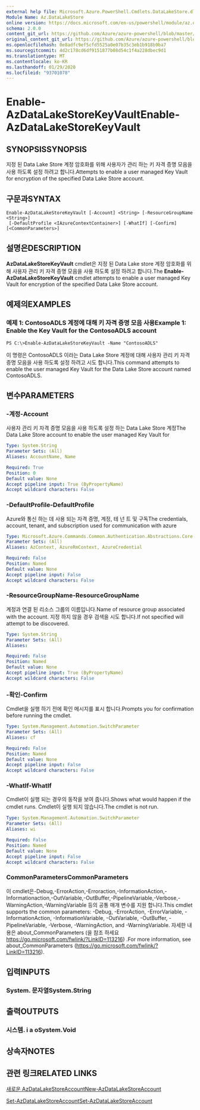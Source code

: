 ```yaml
---
external help file: Microsoft.Azure.PowerShell.Cmdlets.DataLakeStore.dll-Help.xml
Module Name: Az.DataLakeStore
online version: https://docs.microsoft.com/en-us/powershell/module/az.datalakestore/enable-azdatalakestorekeyvault
schema: 2.0.0
content_git_url: https://github.com/Azure/azure-powershell/blob/master/src/DataLakeStore/DataLakeStore/help/Enable-AzDataLakeStoreKeyVault.md
original_content_git_url: https://github.com/Azure/azure-powershell/blob/master/src/DataLakeStore/DataLakeStore/help/Enable-AzDataLakeStoreKeyVault.md
ms.openlocfilehash: 0e8adfc9ef5cfd5525a0e07b35c3eb1b918b9ba7
ms.sourcegitcommit: 4d2c178cd6df9151877b08d54c1f4a228dbec9d1
ms.translationtype: MT
ms.contentlocale: ko-KR
ms.lasthandoff: 01/29/2020
ms.locfileid: "93701078"
---
```

# <span data-ttu-id="51704-101">Enable-AzDataLakeStoreKeyVault</span><span class="sxs-lookup"><span data-stu-id="51704-101">Enable-AzDataLakeStoreKeyVault</span></span>

## <span data-ttu-id="51704-102">SYNOPSIS</span><span class="sxs-lookup"><span data-stu-id="51704-102">SYNOPSIS</span></span>
<span data-ttu-id="51704-103">지정 된 Data Lake Store 계정 암호화를 위해 사용자가 관리 하는 키 자격 증명 모음을 사용 하도록 설정 하려고 합니다.</span><span class="sxs-lookup"><span data-stu-id="51704-103">Attempts to enable a user managed Key Vault for encryption of the specified Data Lake Store account.</span></span>

## <span data-ttu-id="51704-104">구문과</span><span class="sxs-lookup"><span data-stu-id="51704-104">SYNTAX</span></span>

```
Enable-AzDataLakeStoreKeyVault [-Account] <String> [-ResourceGroupName <String>]
 [-DefaultProfile <IAzureContextContainer>] [-WhatIf] [-Confirm] [<CommonParameters>]
```

## <span data-ttu-id="51704-105">설명은</span><span class="sxs-lookup"><span data-stu-id="51704-105">DESCRIPTION</span></span>
<span data-ttu-id="51704-106">**AzDataLakeStoreKeyVault** cmdlet은 지정 된 Data Lake store 계정 암호화를 위해 사용자 관리 키 자격 증명 모음을 사용 하도록 설정 하려고 합니다.</span><span class="sxs-lookup"><span data-stu-id="51704-106">The **Enable-AzDataLakeStoreKeyVault** cmdlet attempts to enable a user managed Key Vault for encryption of the specified Data Lake Store account.</span></span>

## <span data-ttu-id="51704-107">예제의</span><span class="sxs-lookup"><span data-stu-id="51704-107">EXAMPLES</span></span>

### <span data-ttu-id="51704-108">예제 1: ContosoADLS 계정에 대해 키 자격 증명 모음 사용</span><span class="sxs-lookup"><span data-stu-id="51704-108">Example 1: Enable the Key Vault for the ContosoADLS account</span></span>
```
PS C:\>Enable-AzDataLakeStoreKeyVault -Name "ContosoADLS"
```

<span data-ttu-id="51704-109">이 명령은 ContosoADLS 이라는 Data Lake Store 계정에 대해 사용자 관리 키 자격 증명 모음을 사용 하도록 설정 하려고 시도 합니다.</span><span class="sxs-lookup"><span data-stu-id="51704-109">This command attempts to enable the user managed Key Vault for the Data Lake Store account named ContosoADLS.</span></span>

## <span data-ttu-id="51704-110">변수</span><span class="sxs-lookup"><span data-stu-id="51704-110">PARAMETERS</span></span>

### <span data-ttu-id="51704-111">-계정</span><span class="sxs-lookup"><span data-stu-id="51704-111">-Account</span></span>
<span data-ttu-id="51704-112">사용자 관리 키 자격 증명 모음을 사용 하도록 설정 하는 Data Lake Store 계정</span><span class="sxs-lookup"><span data-stu-id="51704-112">The Data Lake Store account to enable the user managed Key Vault for</span></span>

```yaml
Type: System.String
Parameter Sets: (All)
Aliases: AccountName, Name

Required: True
Position: 0
Default value: None
Accept pipeline input: True (ByPropertyName)
Accept wildcard characters: False
```

### <span data-ttu-id="51704-113">-DefaultProfile</span><span class="sxs-lookup"><span data-stu-id="51704-113">-DefaultProfile</span></span>
<span data-ttu-id="51704-114">Azure와 통신 하는 데 사용 되는 자격 증명, 계정, 테 넌 트 및 구독</span><span class="sxs-lookup"><span data-stu-id="51704-114">The credentials, account, tenant, and subscription used for communication with azure</span></span>

```yaml
Type: Microsoft.Azure.Commands.Common.Authentication.Abstractions.Core.IAzureContextContainer
Parameter Sets: (All)
Aliases: AzContext, AzureRmContext, AzureCredential

Required: False
Position: Named
Default value: None
Accept pipeline input: False
Accept wildcard characters: False
```

### <span data-ttu-id="51704-115">-ResourceGroupName</span><span class="sxs-lookup"><span data-stu-id="51704-115">-ResourceGroupName</span></span>
<span data-ttu-id="51704-116">계정과 연결 된 리소스 그룹의 이름입니다.</span><span class="sxs-lookup"><span data-stu-id="51704-116">Name of resource group associated with the account.</span></span> <span data-ttu-id="51704-117">지정 하지 않을 경우 검색을 시도 합니다.</span><span class="sxs-lookup"><span data-stu-id="51704-117">If not specified will attempt to be discovered.</span></span>

```yaml
Type: System.String
Parameter Sets: (All)
Aliases:

Required: False
Position: Named
Default value: None
Accept pipeline input: True (ByPropertyName)
Accept wildcard characters: False
```

### <span data-ttu-id="51704-118">-확인</span><span class="sxs-lookup"><span data-stu-id="51704-118">-Confirm</span></span>
<span data-ttu-id="51704-119">Cmdlet을 실행 하기 전에 확인 메시지를 표시 합니다.</span><span class="sxs-lookup"><span data-stu-id="51704-119">Prompts you for confirmation before running the cmdlet.</span></span>

```yaml
Type: System.Management.Automation.SwitchParameter
Parameter Sets: (All)
Aliases: cf

Required: False
Position: Named
Default value: None
Accept pipeline input: False
Accept wildcard characters: False
```

### <span data-ttu-id="51704-120">-WhatIf</span><span class="sxs-lookup"><span data-stu-id="51704-120">-WhatIf</span></span>
<span data-ttu-id="51704-121">Cmdlet이 실행 되는 경우의 동작을 보여 줍니다.</span><span class="sxs-lookup"><span data-stu-id="51704-121">Shows what would happen if the cmdlet runs.</span></span> <span data-ttu-id="51704-122">Cmdlet이 실행 되지 않습니다.</span><span class="sxs-lookup"><span data-stu-id="51704-122">The cmdlet is not run.</span></span>

```yaml
Type: System.Management.Automation.SwitchParameter
Parameter Sets: (All)
Aliases: wi

Required: False
Position: Named
Default value: None
Accept pipeline input: False
Accept wildcard characters: False
```

### <span data-ttu-id="51704-123">CommonParameters</span><span class="sxs-lookup"><span data-stu-id="51704-123">CommonParameters</span></span>
<span data-ttu-id="51704-124">이 cmdlet은-Debug,-ErrorAction,-Erroraction,-InformationAction,-Informationaction,-OutVariable,-OutBuffer,-PipelineVariable,-Verbose,-WarningAction,-WarningVariable 등의 공통 매개 변수를 지원 합니다.</span><span class="sxs-lookup"><span data-stu-id="51704-124">This cmdlet supports the common parameters: -Debug, -ErrorAction, -ErrorVariable, -InformationAction, -InformationVariable, -OutVariable, -OutBuffer, -PipelineVariable, -Verbose, -WarningAction, and -WarningVariable.</span></span> <span data-ttu-id="51704-125">자세한 내용은 about_CommonParameters (을 참조 하세요 https://go.microsoft.com/fwlink/?LinkID=113216) .</span><span class="sxs-lookup"><span data-stu-id="51704-125">For more information, see about_CommonParameters (https://go.microsoft.com/fwlink/?LinkID=113216).</span></span>

## <span data-ttu-id="51704-126">입력</span><span class="sxs-lookup"><span data-stu-id="51704-126">INPUTS</span></span>

### <span data-ttu-id="51704-127">System. 문자열</span><span class="sxs-lookup"><span data-stu-id="51704-127">System.String</span></span>

## <span data-ttu-id="51704-128">출력</span><span class="sxs-lookup"><span data-stu-id="51704-128">OUTPUTS</span></span>

### <span data-ttu-id="51704-129">시스템. i a o</span><span class="sxs-lookup"><span data-stu-id="51704-129">System.Void</span></span>

## <span data-ttu-id="51704-130">상속자</span><span class="sxs-lookup"><span data-stu-id="51704-130">NOTES</span></span>

## <span data-ttu-id="51704-131">관련 링크</span><span class="sxs-lookup"><span data-stu-id="51704-131">RELATED LINKS</span></span>

[<span data-ttu-id="51704-132">새로운 AzDataLakeStoreAccount</span><span class="sxs-lookup"><span data-stu-id="51704-132">New-AzDataLakeStoreAccount</span></span>](./New-AzDataLakeStoreAccount.md)

[<span data-ttu-id="51704-133">Set-AzDataLakeStoreAccount</span><span class="sxs-lookup"><span data-stu-id="51704-133">Set-AzDataLakeStoreAccount</span></span>](./Set-AzDataLakeStoreAccount.md)

